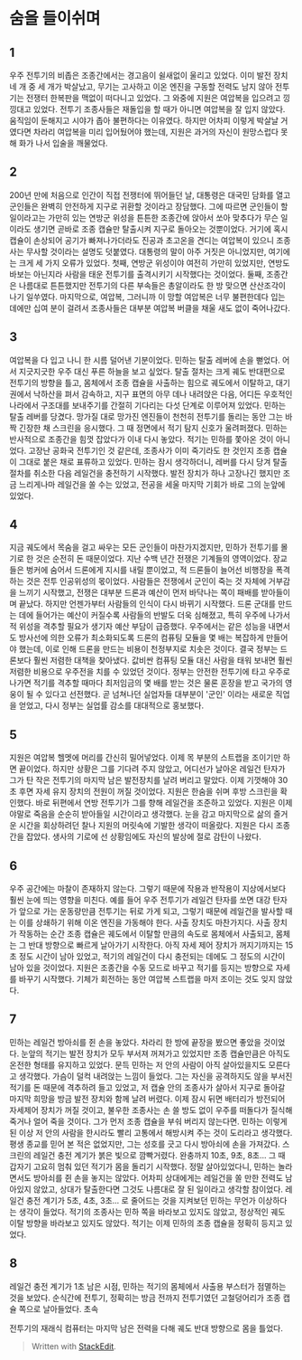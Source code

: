 # 숨을 들이쉬며
## 1
우주 전투기의 비좁은 조종간에서는 경고음이 쉴새없이 울리고 있었다. 이미 발전 장치 네 개 중 세 개가 박살났고, 무기는 고사하고 이온 엔진을 구동할 전력도 남지 않아 전투기는 전쟁터 한복판을 맥없이 떠다니고 있었다.
그 와중에 지원은 여압복을 입으려고 낑낑대고 있었다. 전투기 조종사들은 재돌입을 할 때가 아니면 여압복을 잘 입지 않았다. 움직임이 둔해지고 시야가 좁아 불편하다는 이유였다. 하지만 어차피 이렇게 박살날 거였다면 차라리 여압복을 미리 입어뒀어야 했는데, 지원은 과거의 자신이 원망스럽다 못해 화가 나서 입술을 깨물었다.

## 2
200년 만에 처음으로 인간이 직접 전쟁터에 뛰어들던 날, 대통령은 대국민 담화를 열고 군인들은 완벽히 안전하게 지구로 귀환할 것이라고 장담했다. 그에 따르면 군인들이 할 일이라고는 가만히 있는 연방군 위성을 튼튼한 조종간에 앉아서 쏘아 맞추다가 무슨 일이라도 생기면 곧바로 조종 캡슐만 탈출시켜 지구로 돌아오는 것뿐이었다. 거기에 혹시 캡슐이 손상되어 공기가 빠져나가더라도 진공과 초고온을 견디는 여압복이 있으니 조종사는 무사할 것이라는 설명도 덧붙였다.
대통령의 말이 아주 거짓은 아니었지만, 여기에는 크게 세 가지 오류가 있었다. 첫째, 연방군 위성이야 여전히 가만히 있었지만, 연방도 바보는 아닌지라 사람을 태운 전투기를 출격시키기 시작했다는 것이었다. 둘째, 조종간은 나름대로 튼튼했지만 전투기의 다른 부속들은 총알이라도 한 방 맞으면 산산조각이 나기 일쑤였다. 마지막으로, 여압복, 그러니까 이 망할 여압복은 너무 불편한데다 입는 데에만 십여 분이 걸려서 조종사들은 대부분 여압복 버클을 채울 새도 없이 죽어나갔다.

## 3
여압복을 다 입고 나니 한 시름 덜어낸 기분이었다. 민하는 탈출 레버에 손을 뻗었다. 어서 지긋지긋한 우주 대신 푸른 하늘을 보고 싶었다. 탈출 절차는 크게 궤도 반대편으로 전투기의 방향을 틀고, 몸체에서 조종 캡슐을 사출하는 힘으로 궤도에서 이탈하고, 대기권에서 낙하산을 펴서 감속하고, 지구 표면의 아무 데나 내려앉은 다음, 어디든 우호적인 나라에서 구조대를 보내주기를 간절히 기다리는 다섯 단계로 이루어져 있었다. 
민하는 탈출 레버를 당겼다. 망가질 대로 망가진 엔진들이 천천히 전투기를 돌리는 동안 그는 바짝 긴장한 채 스크린을 응시했다. 그 때 정면에서 적기 탐지 신호가 울려퍼졌다. 민하는 반사적으로 조종간을 힘껏 잡았다가 이내 다시 놓았다. 적기는 민하를 쫓아온 것이 아니었다. 고장난 공화국 전투기인 것 같은데, 조종사가 이미 죽기라도 한 것인지 조종 캡슐이 그대로 붙은 채로 표류하고 있었다. 민하는 잠시 생각하더니, 레버를 다시 당겨 탈출 절차를 취소한 다음 레일건을 충전하기 시작했다. 발전 장치가 하나 고장나긴 했지만 조금 느리게나마 레일건을 쏠 수는 있었고, 전공을 세울 마지막 기회가 바로 그의 눈앞에 있었다.

## 4
지금 궤도에서 목숨을 걸고 싸우는 모든 군인들이 마찬가지겠지만, 민하가 전투기를 몰기로 한 것은 순전히 돈 때문이었다.
지난 수백 년간 전쟁은 기계들의 영역이었다. 장교들은 벙커에 숨어서 드론에게 지시를 내릴 뿐이었고, 적 드론들이 늘어선 비행장을 폭격하는 것은 전투 인공위성의 몫이었다. 사람들은 전쟁에서 군인이 죽는 것 자체에 거부감을 느끼기 시작했고, 전쟁은 대부분 드론과 예산이 먼저 바닥나는 쪽이 패배를 받아들이며 끝났다.
하지만 언젠가부터 사람들의 인식이 다시 바뀌기 시작했다. 드론 군대를 만드는 데에 들어가는 예산이 커질수록 사람들의 반발도 더욱 심해졌고, 특히 우주에 나가서 적 위성을 격추할 필요가 생기자 예산 부담이 급증했다. 우주에서는 같은 성능을 내면서도 방사선에 의한 오류가 최소화되도록 드론의 컴퓨팅 모듈을 몇 배는 복잡하게 만들어야 했는데, 이로 인해 드론을 만드는 비용이 천정부지로 치솟은 것이다.
결국 정부는 드론보다 훨씬 저렴한 대책을 찾아냈다. 값비싼 컴퓨팅 모듈 대신 사람을 태워 보내면 훨씬 저렴한 비용으로 우주전을 치를 수 있었던 것이다. 정부는 안전한 전투기에 타고 우주로 나가면 적기를 격추할 때마다 최저임금의 몇 배를 받는 것은 물론 훈장을 받고 국가의 영웅이 될 수 있다고 선전했다. 곧 넘쳐나던 실업자들 대부분이 '군인' 이라는 새로운 직업을 얻었고, 다시 정부는 실업률 감소를 대대적으로 홍보했다.

## 5
지원은 여압복 헬멧에 머리를 간신히 밀어넣었다. 이제 목 부분의 스트랩을 조이기만 하면 끝이었다. 하지만 상황은 그를 기다려 주지 않았고, 어디선가 날아온 레일건 탄자가 그가 탄 작은 전투기의 마지막 남은 발전장치를 날려 버리고 말았다. 이제 기껏해야 30초 후면 자세 유지 장치의 전원이 꺼질 것이었다. 지원은 한숨을 쉬며 후방 스크린을 확인했다. 바로 뒤편에서 연방 전투기가 그를 향해 레일건을 조준하고 있었다. 지원은 이제야말로 죽음을 순순히 받아들일 시간이라고 생각했다.
눈을 감고 마지막으로 삶의 즐거운 시간을 회상하려던 찰나 지원의 머릿속에 기발한 생각이 떠올랐다. 지원은 다시 조종간을 잡았다. 생사의 기로에 선 상황임에도 자신의 발상에 절로 감탄이 나왔다.

## 6
우주 공간에는 마찰이 존재하지 않는다. 그렇기 때문에 작용과 반작용이 지상에서보다 훨씬 눈에 띄는 영향을 미친다. 예를 들어 우주 전투기가 레일건 탄자를 쏘면 대강 탄자가 앞으로 가는 운동량만큼 전투기는 뒤로 가게 되고, 그렇기 때문에 레일건을 발사할 때는 이를 상쇄하기 위해 이온 엔진을 가동해야 한다. 사출 장치도 마찬가지다. 사출 장치가 작동하는 순간 조종 캡슐은 궤도에서 이탈할 만큼의 속도로 몸체에서 사출되고, 몸체는 그 반대 방향으로 빠르게 날아가기 시작한다.
아직 자세 제어 장치가 꺼지기까지는 15초 정도 시간이 남아 있었고, 적기의 레일건이 다시 충전되는 데에도 그 정도의 시간이 남아 있을 것이었다. 지원은 조종간을 수동 모드로 바꾸고 적기를 등지는 방향으로 자세를 바꾸기 시작했다. 기체가 회전하는 동안 여압복 스트랩을 마저 조이는 것도 잊지 않았다. 

## 7
민하는 레일건 방아쇠를 쥔 손을 놓았다. 차라리 한 방에 끝장을 봤으면 좋았을 것이었다. 눈앞의 적기는 발전 장치가 모두 부서져 꺼져가고 있었지만 조종 캡슐만큼은 아직도 온전한 형태를 유지하고 있었다. 문득 민하는 저 안의 사람이 아직 살아있을지도 모른다고 생각했다. 가슴이 덜컥 내려앉는 느낌이 들었다. 그는 자신을 공격하지도 않을 부서진 적기를 돈 때문에 격추하려 들고 있었고, 저 캡슐 안의 조종사가 살아서 지구로 돌아갈 마지막 희망을 방금 발전 장치와 함께 날려 버렸다. 이제 잠시 뒤면 배터리가 방전되어 자세제어 장치가 꺼질 것이고, 불우한 조종사는 손 쓸 방도 없이 우주를 떠돌다가 질식해 죽거나 얼어 죽을 것이다. 그가 먼저 조종 캡슐을 부숴 버리지 않는다면.
민하는 이렇게 된 이상 저 안의 사람을 한시라도 빨리 고통에서 해방시켜 주는 것이 도리라고 생각했다. 평생 종교를 믿어 본 적은 없었지만, 그는 성호를 긋고 다시 방아쇠에 손을 가져갔다. 스크린의 레일건 충전 계기가 붉은 빛으로 깜빡거렸다. 완충까지 10초, 9초, 8초...
그 때 갑자기 고요히 멈춰 있던 적기가 몸을 돌리기 시작했다. 정말 살아있었다니, 민하는 놀라면서도 방아쇠를 쥔 손을 놓지는 않았다. 어차피 상대에게는 레일건을 쏠 만한 전력도 남아있지 않았고, 상대가 탈출한다면 그것도 나름대로 잘 된 일이라고 생각할 참이었다.
레일건 충전 계기가 5초, 4초, 3초... 로 줄어드는 것을 지켜보던 민하는 무언가 이상하다는 생각이 들었다. 적기의 조종사는 민하 쪽을 바라보고 있지도 않았고, 정상적인 궤도 이탈 방향을 바라보고 있지도 않았다. 적기는 이제 민하의 조종 캡슐을 정확히 등지고 있었다.

## 8
레일건 충전 계기가 1초 남은 시점, 민하는 적기의 몸체에서 사출용 부스터가 점멸하는 것을 보았다. 순식간에 전투기, 정확히는 방금 전까지 전투기였던 고철덩어리가 조종 캡슐 쪽으로 날아들었다. 초속 

전투기의 재래식 컴퓨터는 마지막 남은 전력을 다해 궤도 반대 방향으로 몸을 틀었다.


> Written with [StackEdit](https://stackedit.io/).
<!--stackedit_data:
eyJoaXN0b3J5IjpbNjk3ODY2MTI5LDE2ODUxNjIzMTUsMTE1Nj
c2NzUzMV19
-->